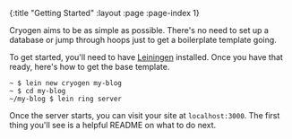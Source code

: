 {:title "Getting Started"
 :layout :page
 :page-index 1}

Cryogen aims to be as simple as possible. There's no need to set up a database or jump through hoops just to get a boilerplate template going.

To get started, you'll need to have [Leiningen](http://leiningen.org/) installed. Once you have that ready, here's how to get the base template.

```
~ $ lein new cryogen my-blog
~ $ cd my-blog
~/my-blog $ lein ring server
```

Once the server starts, you can visit your site at `localhost:3000`. The first thing you'll see is a helpful README on what to do next.